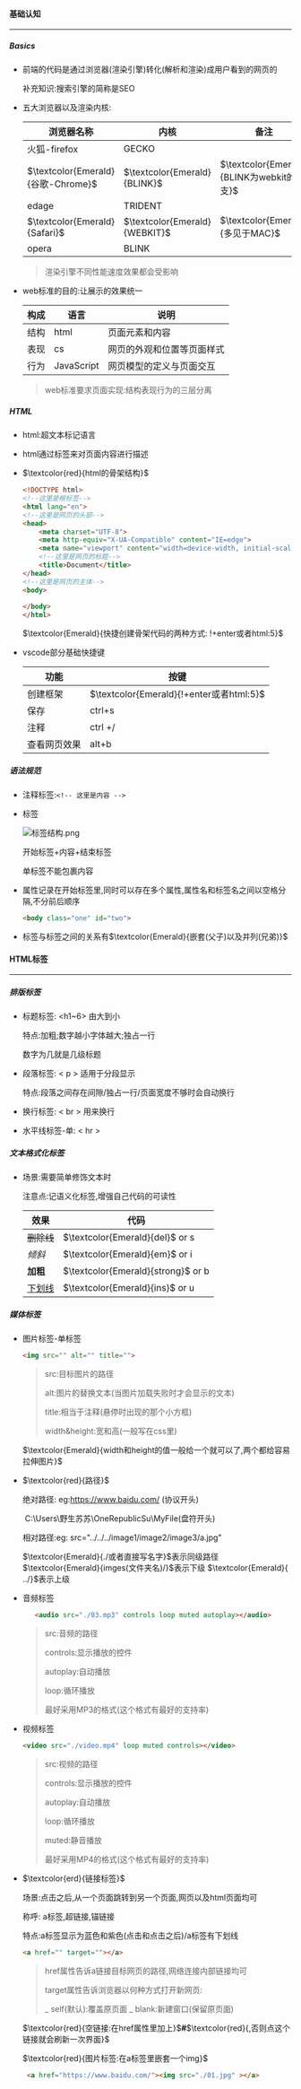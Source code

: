 #### 基础认知

------

##### Basics

- 前端的代码是通过浏览器(渲染引擎)转化(解析和渲染)成用户看到的网页的

  补充知识:搜索引擎的简称是SEO

- 五大浏览器以及渲染内核:

  | 浏览器名称                         | 内核                          | 备注                                       |
  | ---------------------------------- | ----------------------------- | ------------------------------------------ |
  | 火狐-firefox                       | GECKO                         |                                            |
  | $\textcolor{Emerald}{谷歌-Chrome}$ | $\textcolor{Emerald}{BLINK}$  | $\textcolor{Emerald}{BLINK为webkit的分支}$ |
  | edage                              | TRIDENT                       |                                            |
  | $\textcolor{Emerald}{Safari}$      | $\textcolor{Emerald}{WEBKIT}$ | $\textcolor{Emerald}{多见于MAC}$           |
  | opera                              | BLINK                         |                                            |


  > 渲染引擎不同性能速度效果都会受影响

- web标准的目的:让展示的效果统一

  | 构成 | 语言       | 说明                       |
  | ---- | ---------- | -------------------------- |
  | 结构 | html       | 页面元素和内容             |
  | 表现 | cs         | 网页的外观和位置等页面样式 |
  | 行为 | JavaScript | 网页模型的定义与页面交互   |

  > web标准要求页面实现:结构表现行为的三层分离

##### HTML

- html:超文本标记语言

- html通过标签来对页面内容进行描述

- $\textcolor{red}{html的骨架结构}​$

  ```html
  <!DOCTYPE html>
  <!--这里是根标签-->
  <html lang="en">
  <!--这里是网页的头部-->
  <head>
      <meta charset="UTF-8">
      <meta http-equiv="X-UA-Compatible" content="IE=edge">
      <meta name="viewport" content="width=device-width, initial-scale=1.0">
      <!--这里是网页的标题-->
      <title>Document</title>
  </head>
  <!--这里是网页的主体-->
  <body>
      
  </body>
  </html>
  ```

  $\textcolor{Emerald}{快捷创建骨架代码的两种方式: !+enter或者html:5}$

- vscode部分基础快捷键

  | 功能         | 按键                                     |
  | ------------ | ---------------------------------------- |
  | 创建框架     | $\textcolor{Emerald}{!+enter或者html:5}$ |
  | 保存         | ctrl+s                                   |
  | 注释         | ctrl  +/                                 |
  | 查看网页效果 | alt+b                                    |


##### 语法规范

- 注释标签:`<!-- 这里是内容 -->`

- 标签

  ![标签结构.png](https://s2.loli.net/2022/07/22/hgVyfn6sEKTxdlX.png)

  开始标签+内容+结束标签  

  单标签不能包裹内容

- 属性记录在开始标签里,同时可以存在多个属性,属性名和标签名之间以空格分隔,不分前后顺序

  ```html
  <body class="one" id="two">
  ```

- 标签与标签之间的关系有$\textcolor{Emerald}{嵌套(父子)以及并列(兄弟)}$


#### HTML标签

------

##### 排版标签

- 标题标签: <h1~6> 由大到小

  特点:加粗;数字越小字体越大;独占一行

  数字为几就是几级标题

- 段落标签: < p > 适用于分段显示

  特点:段落之间存在间隙/独占一行/页面宽度不够时会自动换行

- 换行标签:  < br > 用来换行

- 水平线标签-单: < hr >

##### 文本格式化标签

- 场景:需要简单修饰文本时

  注意点:记语义化标签,增强自己代码的可读性

  | 效果          | 代码                                  |
  | ------------- | ------------------------------------- |
  | ~~删除线~~    | $\textcolor{Emerald}{del}$  or  s     |
  | *倾斜*        | $\textcolor{Emerald}{em}$   or  i     |
  | **加粗**      | $\textcolor{Emerald}{strong}$   or  b |
  | <u>下划线</u> | $\textcolor{Emerald}{ins}$   or  u    |

##### 媒体标签

- 图片标签-单标签

  ```html
  <img src="" alt="" title="">
  ```

  > src:目标图片的路径
  >
  > alt:图片的替换文本(当图片加载失败时才会显示的文本)
  >
  > title:相当于注释(悬停时出现的那个小方框)
  >
  > width&height:宽和高(一般写在css里)

  $\textcolor{Emerald}{width和height的值一般给一个就可以了,两个都给容易拉伸图片}$

- $\textcolor{red}{路径}​$

  绝对路径: eg:https://www.baidu.com/ (协议开头)

  ​                      C:\Users\野生苏苏\OneRepublicSu\MyFile(盘符开头)

  相对路径:eg:   src="../../../image1/image2/image3/a.jpg" 

  $\textcolor{Emerald}{./或者直接写名字}$表示同级路径   $\textcolor{Emerald}{imges(文件夹名)/}$表示下级   $\textcolor{Emerald}{ ../}$表示上级

- 音频标签

  ```html
     <audio src="./03.mp3" controls loop muted autoplay></audio>
  ```

  > src:音频的路径
  >
  > controls:显示播放的控件
  >
  > autoplay:自动播放
  >
  > loop:循环播放
  >
  > 最好采用MP3的格式(这个格式有最好的支持率)

- 视频标签

  ```html
  <video src="./video.mp4" loop muted controls></video>
  ```

  > src:视频的路径
  >
  > controls:显示播放的控件
  >
  > autoplay:自动播放
  >
  > loop:循环播放
  >
  > muted:静音播放
  >
  > 最好采用MP4的格式(这个格式有最好的支持率)

- $\textcolor{erd}{链接标签}$

  场景:点击之后,从一个页面跳转到另一个页面,网页以及html页面均可

  称呼: a标签,超链接,锚链接

  特点:a标签显示为蓝色和紫色(点击和点击之后)/a标签有下划线

  ```html
  <a href="" target=""></a>
  ```

  > href属性告诉a链接目标网页的路径,网络连接内部链接均可
  >
  > target属性告诉浏览器以何种方式打开新网页:
  >
  > _ self(默认):覆盖原页面  _ blank:新建窗口(保留原页面)

  $\textcolor{red}{空链接:在href属性里加上}$**#**$\textcolor{red}{,否则点这个链接就会刷新一次界面}$

  $\textcolor{red}{图片标签:在a标签里嵌套一个img}$

  ```html
   <a href="https://www.baidu.com/"><img src="./01.jpg" ></a>
  ```

  




